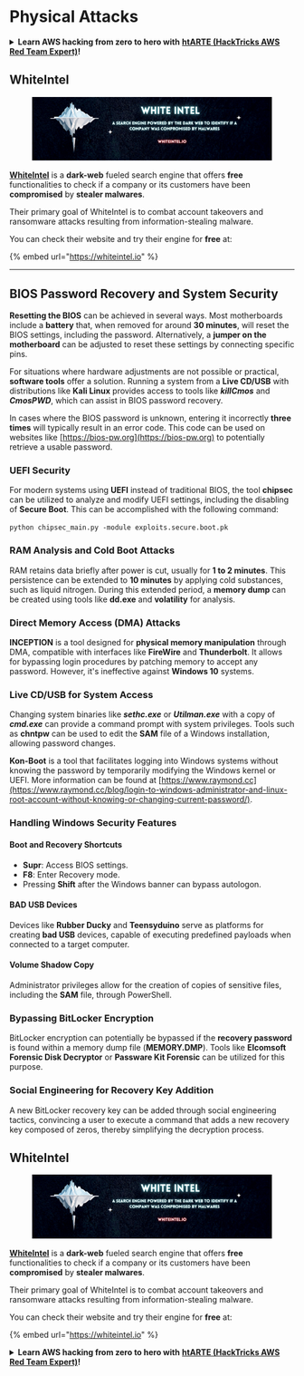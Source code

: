 # Physical Attacks

<details>

<summary><strong>Learn AWS hacking from zero to hero with</strong> <a href="https://training.hacktricks.xyz/courses/arte"><strong>htARTE (HackTricks AWS Red Team Expert)</strong></a><strong>!</strong></summary>

Other ways to support HackTricks:

* If you want to see your **company advertised in HackTricks** or **download HackTricks in PDF** Check the [**SUBSCRIPTION PLANS**](https://github.com/sponsors/carlospolop)!
* Get the [**official PEASS & HackTricks swag**](https://peass.creator-spring.com)
* Discover [**The PEASS Family**](https://opensea.io/collection/the-peass-family), our collection of exclusive [**NFTs**](https://opensea.io/collection/the-peass-family)
* **Join the** 💬 [**Discord group**](https://discord.gg/hRep4RUj7f) or the [**telegram group**](https://t.me/peass) or **follow** us on **Twitter** 🐦 [**@carlospolopm**](https://twitter.com/hacktricks_live)**.**
* **Share your hacking tricks by submitting PRs to the** [**HackTricks**](https://github.com/carlospolop/hacktricks) and [**HackTricks Cloud**](https://github.com/carlospolop/hacktricks-cloud) github repos.

</details>

## WhiteIntel

<figure><img src=".gitbook/assets/image (1224).png" alt=""><figcaption></figcaption></figure>

[**WhiteIntel**](https://whiteintel.io) is a **dark-web** fueled search engine that offers **free** functionalities to check if a company or its customers have been **compromised** by **stealer malwares**.

Their primary goal of WhiteIntel is to combat account takeovers and ransomware attacks resulting from information-stealing malware.

You can check their website and try their engine for **free** at:

{% embed url="https://whiteintel.io" %}

---

## BIOS Password Recovery and System Security

**Resetting the BIOS** can be achieved in several ways. Most motherboards include a **battery** that, when removed for around **30 minutes**, will reset the BIOS settings, including the password. Alternatively, a **jumper on the motherboard** can be adjusted to reset these settings by connecting specific pins.

For situations where hardware adjustments are not possible or practical, **software tools** offer a solution. Running a system from a **Live CD/USB** with distributions like **Kali Linux** provides access to tools like **_killCmos_** and **_CmosPWD_**, which can assist in BIOS password recovery.

In cases where the BIOS password is unknown, entering it incorrectly **three times** will typically result in an error code. This code can be used on websites like [https://bios-pw.org](https://bios-pw.org) to potentially retrieve a usable password.

### UEFI Security

For modern systems using **UEFI** instead of traditional BIOS, the tool **chipsec** can be utilized to analyze and modify UEFI settings, including the disabling of **Secure Boot**. This can be accomplished with the following command:

`python chipsec_main.py -module exploits.secure.boot.pk`

### RAM Analysis and Cold Boot Attacks

RAM retains data briefly after power is cut, usually for **1 to 2 minutes**. This persistence can be extended to **10 minutes** by applying cold substances, such as liquid nitrogen. During this extended period, a **memory dump** can be created using tools like **dd.exe** and **volatility** for analysis.

### Direct Memory Access (DMA) Attacks

**INCEPTION** is a tool designed for **physical memory manipulation** through DMA, compatible with interfaces like **FireWire** and **Thunderbolt**. It allows for bypassing login procedures by patching memory to accept any password. However, it's ineffective against **Windows 10** systems.

### Live CD/USB for System Access

Changing system binaries like **_sethc.exe_** or **_Utilman.exe_** with a copy of **_cmd.exe_** can provide a command prompt with system privileges. Tools such as **chntpw** can be used to edit the **SAM** file of a Windows installation, allowing password changes.

**Kon-Boot** is a tool that facilitates logging into Windows systems without knowing the password by temporarily modifying the Windows kernel or UEFI. More information can be found at [https://www.raymond.cc](https://www.raymond.cc/blog/login-to-windows-administrator-and-linux-root-account-without-knowing-or-changing-current-password/).

### Handling Windows Security Features

#### Boot and Recovery Shortcuts

- **Supr**: Access BIOS settings.
- **F8**: Enter Recovery mode.
- Pressing **Shift** after the Windows banner can bypass autologon.

#### BAD USB Devices

Devices like **Rubber Ducky** and **Teensyduino** serve as platforms for creating **bad USB** devices, capable of executing predefined payloads when connected to a target computer.

#### Volume Shadow Copy

Administrator privileges allow for the creation of copies of sensitive files, including the **SAM** file, through PowerShell.

### Bypassing BitLocker Encryption

BitLocker encryption can potentially be bypassed if the **recovery password** is found within a memory dump file (**MEMORY.DMP**). Tools like **Elcomsoft Forensic Disk Decryptor** or **Passware Kit Forensic** can be utilized for this purpose.

### Social Engineering for Recovery Key Addition

A new BitLocker recovery key can be added through social engineering tactics, convincing a user to execute a command that adds a new recovery key composed of zeros, thereby simplifying the decryption process.

## WhiteIntel

<figure><img src=".gitbook/assets/image (1224).png" alt=""><figcaption></figcaption></figure>

[**WhiteIntel**](https://whiteintel.io) is a **dark-web** fueled search engine that offers **free** functionalities to check if a company or its customers have been **compromised** by **stealer malwares**.

Their primary goal of WhiteIntel is to combat account takeovers and ransomware attacks resulting from information-stealing malware.

You can check their website and try their engine for **free** at:

{% embed url="https://whiteintel.io" %}

<details>

<summary><strong>Learn AWS hacking from zero to hero with</strong> <a href="https://training.hacktricks.xyz/courses/arte"><strong>htARTE (HackTricks AWS Red Team Expert)</strong></a><strong>!</strong></summary>

Other ways to support HackTricks:

* If you want to see your **company advertised in HackTricks** or **download HackTricks in PDF** Check the [**SUBSCRIPTION PLANS**](https://github.com/sponsors/carlospolop)!
* Get the [**official PEASS & HackTricks swag**](https://peass.creator-spring.com)
* Discover [**The PEASS Family**](https://opensea.io/collection/the-peass-family), our collection of exclusive [**NFTs**](https://opensea.io/collection/the-peass-family)
* **Join the** 💬 [**Discord group**](https://discord.gg/hRep4RUj7f) or the [**telegram group**](https://t.me/peass) or **follow** us on **Twitter** 🐦 [**@carlospolopm**](https://twitter.com/hacktricks_live)**.**
* **Share your hacking tricks by submitting PRs to the** [**HackTricks**](https://github.com/carlospolop/hacktricks) and [**HackTricks Cloud**](https://github.com/carlospolop/hacktricks-cloud) github repos.

</details>
